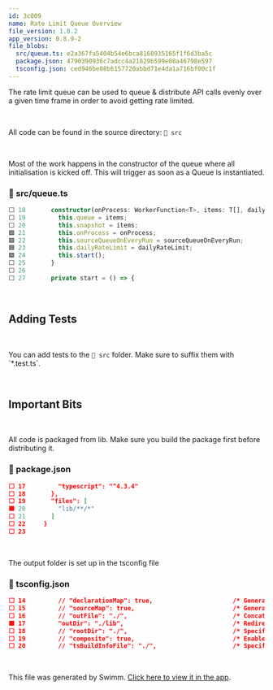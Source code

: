 ```yaml
---
id: 3c009
name: Rate Limit Queue Overview
file_version: 1.0.2
app_version: 0.8.9-2
file_blobs:
  src/queue.ts: e2a367fa5404b54e6bca8160935165f1f6d3ba5c
  package.json: 4790390936c7adcc4a21829b599e08a46798e597
  tsconfig.json: ced946be08b6157720abbd71e4da1a716bf00c1f
---
```


The rate limit queue can be used to queue & distribute API calls evenly over a given time frame in order to avoid getting rate limited.

<br/>

All code can be found in the source directory: `📄 src`

<br/>

Most of the work happens in the constructor of the queue where all initialisation is kicked off. This will trigger as soon as a Queue is instantiated.
<!-- NOTE-swimm-snippet: the lines below link your snippet to Swimm -->
### 📄 src/queue.ts
```typescript
⬜ 18       constructor(onProcess: WorkerFunction<T>, items: T[], dailyRateLimit: number, sourceQueueOnEveryRun = false) {
⬜ 19         this.queue = items;
⬜ 20         this.snapshot = items;
🟩 21         this.onProcess = onProcess;
🟩 22         this.sourceQueueOnEveryRun = sourceQueueOnEveryRun;
🟩 23         this.dailyRateLimit = dailyRateLimit;
🟩 24         this.start();
⬜ 25       }
⬜ 26     
⬜ 27       private start = () => {
```

<br/>

## Adding Tests

<br/>

You can add tests to the `📄 src` folder. Make sure to suffix them with \`\*.test.ts\`.

<br/>

## Important Bits

<br/>

All code is packaged from lib. Make sure you build the package first before distributing it.
<!-- NOTE-swimm-snippet: the lines below link your snippet to Swimm -->
### 📄 package.json
```json
⬜ 17         "typescript": "^4.3.4"
⬜ 18       },
⬜ 19       "files": [
🟩 20         "lib/**/*"
⬜ 21       ]
⬜ 22     }
⬜ 23     
```

<br/>

The output folder is set up in the tsconfig file
<!-- NOTE-swimm-snippet: the lines below link your snippet to Swimm -->
### 📄 tsconfig.json
```json
⬜ 14         // "declarationMap": true,                      /* Generates a sourcemap for each corresponding '.d.ts' file. */
⬜ 15         // "sourceMap": true,                           /* Generates corresponding '.map' file. */
⬜ 16         // "outFile": "./",                             /* Concatenate and emit output to single file. */
🟩 17         "outDir": "./lib",                              /* Redirect output structure to the directory. */
⬜ 18         // "rootDir": "./",                             /* Specify the root directory of input files. Use to control the output directory structure with --outDir. */
⬜ 19         // "composite": true,                           /* Enable project compilation */
⬜ 20         // "tsBuildInfoFile": "./",                     /* Specify file to store incremental compilation information */
```

<br/>

This file was generated by Swimm. [Click here to view it in the app](https://app.swimm.io/repos/Z2l0aHViJTNBJTNBcmF0ZS1saW1pdC1xdWV1ZSUzQSUzQUZyZWRkaXh4/docs/3c009).
